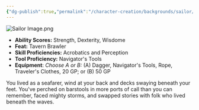```yaml
---
{"dg-publish":true,"permalink":"/character-creation/backgrounds/sailor/"}
---
```


![Sailor Image.png](/img/user/Sailor%20Image.png)
- **Ability Scores:** Strength, Dexterity, Wisdome
- **Feat:** Tavern Brawler
- **Skill Proficiencies:** Acrobatics and Perception
- **Tool Proficiency:** Navigator's Tools
- **Equipment**: *Choose A or B:* (A) Dagger, Navigator's Tools, Rope, Traveler's Clothes, 20 GP; or (B) 50 GP

You lived as a seafarer, wind at your back and decks swaying beneath your feet. You've perched on barstools in more ports of call than you can remember, faced mighty storms, and swapped stories with folk who lived beneath the waves.